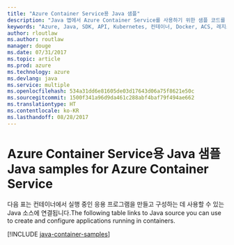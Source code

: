 ```yaml
---
title: "Azure Container Service용 Java 샘플"
description: "Java 앱에서 Azure Container Service를 사용하기 위한 샘플 코드를 얻습니다."
keywords: "Azure, Java, SDK, API, Kubernetes, 컨테이너, Docker, ACS, 레지스트리, 이미지"
author: rloutlaw
ms.author: routlaw
manager: douge
ms.date: 07/31/2017
ms.topic: article
ms.prod: azure
ms.technology: azure
ms.devlang: java
ms.service: multiple
ms.openlocfilehash: 534a31dd6e81605de03d17643d06a75f8621e50c
ms.sourcegitcommit: 1500f341a96d9da461c288abf4baf79f494ae662
ms.translationtype: HT
ms.contentlocale: ko-KR
ms.lasthandoff: 08/28/2017
---
```

# <a name="java-samples-for-azure-container-service"></a><span data-ttu-id="48181-104">Azure Container Service용 Java 샘플</span><span class="sxs-lookup"><span data-stu-id="48181-104">Java samples for Azure Container Service</span></span>

<span data-ttu-id="48181-105">다음 표는 컨테이너에서 실행 중인 응용 프로그램을 만들고 구성하는 데 사용할 수 있는 Java 소스에 연결됩니다.</span><span class="sxs-lookup"><span data-stu-id="48181-105">The following table links to Java source you can use to create and configure applications running in containers.</span></span>

[!INCLUDE [java-container-samples](includes/java-container-samples.md)]